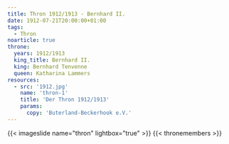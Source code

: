 ```yaml
---
title: Thron 1912/1913 - Bernhard II. 
date: 1912-07-21T20:00:00+01:00
tags:
  - Thron
noarticle: true
throne:
  years: 1912/1913
  king_title: Bernhard II.
  king: Bernhard Tenvenne
  queen: Katharina Lammers
resources:
  - src: '1912.jpg'
    name: 'thron-1'
    title: 'Der Thron 1912/1913'
    params:
      copy: 'Buterland-Beckerhook e.V.'
---
```

{{< imageslide name="thron" lightbox="true" >}}
{{< thronemembers >}}
